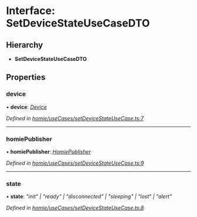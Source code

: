 # Interface: SetDeviceStateUseCaseDTO

## Hierarchy

* **SetDeviceStateUseCaseDTO**

## Properties

###  device

• **device**: *[Device](../classes/device.md)*

*Defined in [homie/useCases/setDeviceStateUseCase.ts:7](https://github.com/AlejandroHerr/homieiot.ts/blob/0651aed/src/homie/useCases/setDeviceStateUseCase.ts#L7)*

___

###  homiePublisher

• **homiePublisher**: *[HomiePublisher](../classes/homiepublisher.md)*

*Defined in [homie/useCases/setDeviceStateUseCase.ts:9](https://github.com/AlejandroHerr/homieiot.ts/blob/0651aed/src/homie/useCases/setDeviceStateUseCase.ts#L9)*

___

###  state

• **state**: *"init" | "ready" | "disconnected" | "sleeping" | "lost" | "alert"*

*Defined in [homie/useCases/setDeviceStateUseCase.ts:8](https://github.com/AlejandroHerr/homieiot.ts/blob/0651aed/src/homie/useCases/setDeviceStateUseCase.ts#L8)*
